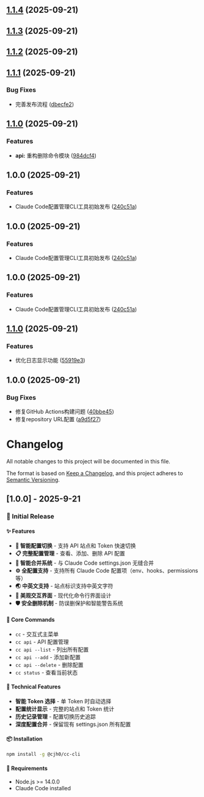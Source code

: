 ## [1.1.4](https://github.com/cjh-store/cc/compare/v1.1.3...v1.1.4) (2025-09-21)

## [1.1.3](https://github.com/cjh-store/cc/compare/v1.1.2...v1.1.3) (2025-09-21)

## [1.1.2](https://github.com/cjh-store/cc/compare/v1.1.1...v1.1.2) (2025-09-21)

## [1.1.1](https://github.com/cjh-store/cc/compare/v1.1.0...v1.1.1) (2025-09-21)

### Bug Fixes

* 完善发布流程 ([dbecfe2](https://github.com/cjh-store/cc/commit/dbecfe2f36987716c740ff76634a3febc1c4f54a))

## [1.1.0](https://github.com/cjh-store/cc/compare/v1.0.0...v1.1.0) (2025-09-21)

### Features

* **api:** 重构删除命令模块 ([984dcf4](https://github.com/cjh-store/cc/commit/984dcf4bed7f0ac94ebf6273d265a180603e1a39))

## 1.0.0 (2025-09-21)

### Features

* Claude Code配置管理CLI工具初始发布 ([240c51a](https://github.com/cjh-store/cc/commit/240c51af53daf0f89bd3cdc9af961f9b2201a4b0))

## 1.0.0 (2025-09-21)

### Features

* Claude Code配置管理CLI工具初始发布 ([240c51a](https://github.com/cjh-store/cc/commit/240c51af53daf0f89bd3cdc9af961f9b2201a4b0))

## 1.0.0 (2025-09-21)

### Features

* Claude Code配置管理CLI工具初始发布 ([240c51a](https://github.com/cjh-store/cc/commit/240c51af53daf0f89bd3cdc9af961f9b2201a4b0))

## [1.1.0](https://github.com/cjh-store/cc/compare/v1.0.0...v1.1.0) (2025-09-21)

### Features

* 优化日志显示功能 ([55919e3](https://github.com/cjh-store/cc/commit/55919e3be2a3dbbd8c36b4ec86b0216d2e6d8dcb))

## 1.0.0 (2025-09-21)

### Bug Fixes

* 修复GitHub Actions构建问题 ([40bbe45](https://github.com/cjh-store/cc/commit/40bbe457ef78f9318c716a80b1f5cbb249679717))
* 修复repository URL配置 ([a9d5f27](https://github.com/cjh-store/cc/commit/a9d5f270195fceab0fa25eda559d4ab6df0b3e31))

# Changelog

All notable changes to this project will be documented in this file.

The format is based on [Keep a Changelog](https://keepachangelog.com/en/1.0.0/),
and this project adheres to [Semantic Versioning](https://semver.org/spec/v2.0.0.html).

## [1.0.0] - 2025-9-21

### 🎉 Initial Release

#### ✨ Features

- **🔄 智能配置切换** - 支持 API 站点和 Token 快速切换
- **📋 完整配置管理** - 查看、添加、删除 API 配置
- **🔗 智能合并系统** - 与 Claude Code settings.json 无缝合并
- **⚙️ 全配置支持** - 支持所有 Claude Code 配置项（env、hooks、permissions 等）
- **🌏 中英文支持** - 站点标识支持中英文字符
- **🎨 美观交互界面** - 现代化命令行界面设计
- **🛡️ 安全删除机制** - 防误删保护和智能警告系统

#### 🚀 Core Commands

- `cc` - 交互式主菜单
- `cc api` - API 配置管理
- `cc api --list` - 列出所有配置
- `cc api --add` - 添加新配置
- `cc api --delete` - 删除配置
- `cc status` - 查看当前状态

#### 🔧 Technical Features

- **智能 Token 选择** - 单 Token 时自动选择
- **配置统计显示** - 完整的站点和 Token 统计
- **历史记录管理** - 配置切换历史追踪
- **深度配置合并** - 保留现有 settings.json 所有配置

#### 📦 Installation

```bash
npm install -g @cjh0/cc-cli
```

#### 🎯 Requirements

- Node.js >= 14.0.0
- Claude Code installed
